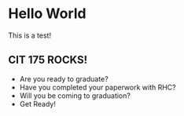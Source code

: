 # Hello World

This is a test!

## CIT 175 ROCKS!

* Are you ready to graduate?
* Have you completed your paperwork with RHC?
* Will you be coming to graduation?
* Get Ready!